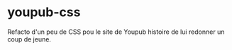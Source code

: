 # youpub-css
Refacto d'un peu de CSS pou le site de Youpub histoire de lui redonner un coup de jeune.
